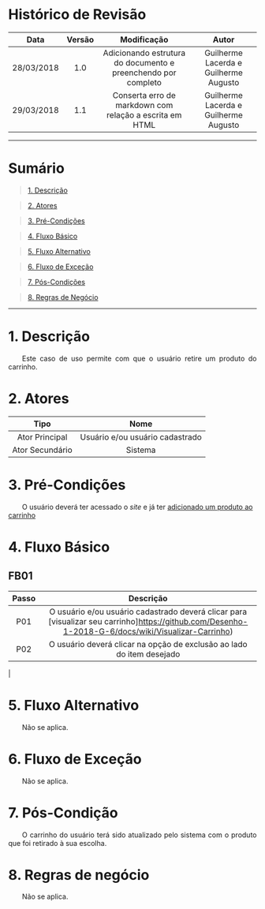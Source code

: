# Histórico de Revisão

|    Data    | Versão |                                         Modificação                                        |                Autor                |
|:----------:|:------:|:----------------------------------------------------------------------------------------:|:-----------------------------------:|
| 28/03/2018 | 1.0 | Adicionando estrutura do documento e preenchendo por completo | Guilherme Lacerda e Guilherme Augusto |
| 29/03/2018 | 1.1 | Conserta erro de markdown com relação a escrita em HTML | Guilherme Lacerda e Guilherme Augusto |

***

# Sumário

>[1. Descrição](#1-descrição)

>[2. Atores](#2-atores)

>[3. Pré-Condições](#3-pré-condições)

>[4. Fluxo Básico](#4-fluxo-básico)

>[5. Fluxo Alternativo](#5-fluxo-alternativo)

>[6. Fluxo de Exceção](#6-fluxo-de-exceção)

>[7. Pós-Condições](#7-pós-condição)

>[8. Regras de Negócio](#8-regras-de-negócio)

***

# 1. Descrição
 <p align="justify"> &emsp;&emsp;Este caso de uso permite com que o usuário retire um produto do carrinho.</p>

# 2. Atores

| Tipo | Nome |
|:----:|:----:|
| Ator Principal | Usuário e/ou usuário cadastrado |
| Ator Secundário | Sistema |

# 3. Pré-Condições

&emsp;&emsp;O usuário deverá ter acessado o <i>site</i> e já ter [adicionado um produto ao carrinho](https://github.com/Desenho-1-2018-G-6/docs/wiki/Adicionar-Produto-no-Carrinho)


# 4. Fluxo Básico

## FB01

| Passo | Descrição |
|:----:|:----:|
|   P01   | O usuário e/ou usuário cadastrado deverá clicar para [visualizar seu carrinho]https://github.com/Desenho-1-2018-G-6/docs/wiki/Visualizar-Carrinho) |
| P02 | O usuário deverá clicar na opção de exclusão ao lado do item desejado |
|

# 5. Fluxo Alternativo

<p align="justify"> &emsp;&emsp;Não se aplica. </p>


# 6. Fluxo de Exceção

<p align="justify"> &emsp;&emsp;Não se aplica. </p>

# 7. Pós-Condição

 <p align="justify"> &emsp;&emsp;O carrinho do usuário terá sido atualizado pelo sistema com o produto que foi retirado à sua escolha.</p>

# 8. Regras de negócio

<p align="justify"> &emsp;&emsp;Não se aplica. </p>
